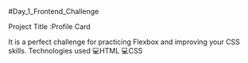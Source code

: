 #Day_1_Frontend_Challenge

Project Title :Profile Card

It is a perfect challenge 
for practicing Flexbox and improving your CSS skills.
Technologies used
    💻HTML
    💻CSS
